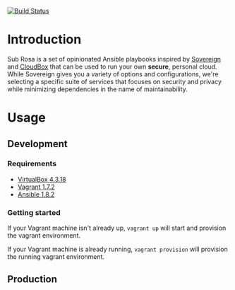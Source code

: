 [![Build Status](https://travis-ci.org/getsubrosa/subrosa.svg)](https://travis-ci.org/getsubrosa/subrosa)

# Introduction

Sub Rosa is a set of opinionated Ansible playbooks inspired by
[Sovereign](https://github.com/al3x/sovereign) and [CloudBox](https://github.com/pjan/the-ansibles/blob/master/docs/cloudbox.md)
that can be used to run your own **secure**, personal cloud.  While Sovereign
gives you a variety of options and configurations, we're selecting a specific
suite of services that focuses on security and privacy while minimizing
dependencies in the name of maintainability.

# Usage

## Development

### Requirements

* [VirtualBox 4.3.18](http://download.virtualbox.org/virtualbox/4.3.18/)
* [Vagrant 1.7.2](http://www.vagrantup.com/download-archive/v1.7.2.html)
* [Ansible 1.8.2](http://releases.ansible.com/ansible/)

### Getting started

If your Vagrant machine isn't already up, `vagrant up` will start and provision
the vagrant environment.

If your Vagrant machine is already running, `vagrant provision` will provision
the running vagrant environment.

## Production
